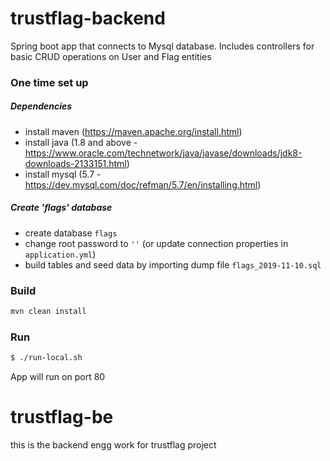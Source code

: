 # trustflag-backend
Spring boot app that connects to Mysql database. Includes controllers for basic CRUD operations on User and Flag entities

### One time set up
##### Dependencies
- install maven (https://maven.apache.org/install.html)
- install java (1.8 and above - https://www.oracle.com/technetwork/java/javase/downloads/jdk8-downloads-2133151.html)
- install mysql (5.7 - https://dev.mysql.com/doc/refman/5.7/en/installing.html)
##### Create 'flags' database
- create database `flags`
- change root password to `''` (or update connection properties in `application.yml`)
- build tables and seed data by importing dump file `flags_2019-11-10.sql`

### Build
```bash
mvn clean install
```
### Run
```bash
$ ./run-local.sh
```
App will run on port 80
# trustflag-be


this is the backend engg work for trustflag project
